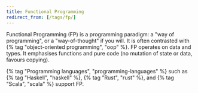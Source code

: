 ```yaml
---
title: Functional Programming
redirect_from: [/tags/fp/]
---
```


Functional Programming (FP) is a programming paradigm: a "way of programming", or a "way-of-thought" if you will. It is often contrasted with {% tag "object-oriented programming", "oop" %}. FP operates on data and types. It emphasises functions and pure code (no mutation of state or data, favours copying).

{% tag "Programming languages", "programming-languages" %} such as {% tag "Haskell", "haskell" %}, {% tag "Rust", "rust" %}, and {% tag "Scala", "scala" %} support FP.
